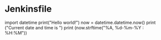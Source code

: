 # Jenkinsfile
import datetime
print("Hello world!")
now = datetime.datetime.now()
print ("Current date and time is ")
print (now.strftime("%A, %d-%m-%Y : %H:%M"))	
